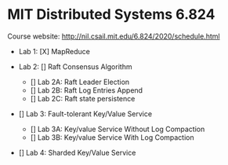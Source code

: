 # MIT Distributed Systems 6.824

Course website: http://nil.csail.mit.edu/6.824/2020/schedule.html

- Lab 1: [X] MapReduce

- Lab 2: [] Raft Consensus Algorithm
  - [] Lab 2A: Raft Leader Election
  - [] Lab 2B: Raft Log Entries Append
  - [] Lab 2C: Raft state persistence
 
- [] Lab 3: Fault-tolerant Key/Value Service
  - [] Lab 3A: Key/value Service Without Log Compaction
  - [] Lab 3B: Key/value Service With Log Compaction

- [] Lab 4: Sharded Key/Value Service
